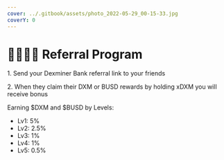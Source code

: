 ```yaml
---
cover: ../.gitbook/assets/photo_2022-05-29_00-15-33.jpg
coverY: 0
---
```


# 👨👩👧👦 Referral Program

1\. Send your Dexminer Bank referral link to your friends

2\. When they claim their DXM or BUSD rewards by holding xDXM you will receive bonus

Earning $DXM and $BUSD by Levels:

* Lv1: 5%&#x20;
* Lv2: 2.5%&#x20;
* Lv3: 1%&#x20;
* Lv4: 1%&#x20;
* Lv5: 0.5%

